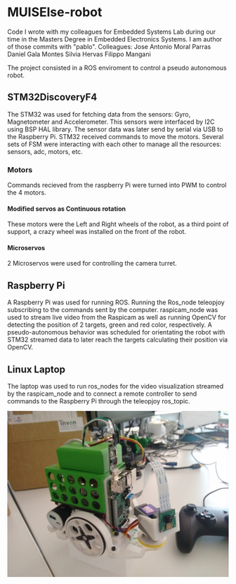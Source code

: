 # MUISElse-robot
Code I wrote with my colleagues for Embedded Systems Lab during our time in the Masters Degree in Embedded Electronics Systems. 
I am author of those commits with "pablo".
Colleagues:
Jose Antonio Moral Parras
Daniel Gala Montes
Silvia Hervas
Filippo Mangani

The project consisted in a ROS enviroment to control a pseudo autonomous robot.

## STM32DiscoveryF4

The STM32 was used for fetching data from the sensors: Gyro, Magnetometer and Accelerometer. This sensors were interfaced by I2C using BSP HAL library.
The sensor data was later send by serial via USB to the Raspberry Pi.
STM32 received commands to move the motors. Several sets of FSM were interacting with each other to manage all the resources: sensors, adc, motors, etc.

### Motors
Commands recieved from the raspberry Pi were turned into PWM to control the 4 motors.

#### Modified servos as Continuous rotation
These motors were the Left and Right wheels of the robot, as a third point of support, a crazy wheel was installed on the front of the robot.

#### Microservos
2 Microservos were used for controlling the camera turret.

## Raspberry Pi

A Raspberry Pi was used for running ROS. Running the Ros_node teleopjoy subscribing to the commands sent by the computer.
raspicam_node was used to stream live video from the Raspicam as well as running OpenCV for detecting the position of 2 targets, green and red color, respectively.
A pseudo-autonomous behavior was scheduled for orientating the robot with STM32 streamed data to later reach the targets calculating their position via OpenCV.

## Linux Laptop

The laptop was used to run ros_nodes for the video visualization streamed by the raspicam_node and to connect a remote controller to send commands to the Raspberry Pi through the teleopjoy ros_topic. 


![robot-img](/robot-lsel.png?raw=true "Robot Lsel")
